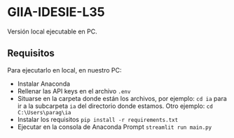 # GIIA-IDESIE-L35

Versión local ejecutable en PC.

## Requisitos
Para ejecutarlo en local, en nuestro PC:
- Instalar Anaconda
- Rellenar las API keys en el archivo `.env`
- Situarse en la carpeta donde están los archivos, por ejemplo: `cd ia` para ir a la subcarpeta `ia` del directorio donde estamos. Otro ejemplo: `cd C:\Users\parag\ia`
- Instalar los requisitos `pip install -r requirements.txt`
- Ejecutar en la consola de Anaconda Prompt `streamlit run main.py`
